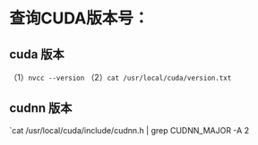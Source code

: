 # 查询CUDA版本号：
## cuda 版本 
（1）`nvcc --version`
（2）`cat /usr/local/cuda/version.txt`
## cudnn 版本 
`cat /usr/local/cuda/include/cudnn.h | grep CUDNN_MAJOR -A 2